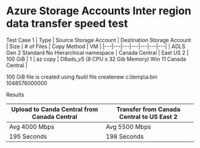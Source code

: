 # Azure Storage Accounts Inter region data transfer speed test

Test Case 1
| Type | Source Storage Account  | Destination Storage Account | Size | # of Files | Copy Method | VM |
|---|---|---|---|---|---|---|
| ADLS Gen 2 Standard No Hierarchical namespace | Canada Central | East US 2 | 100 GiB | 1 | az copy | D8ads_v5 (8 CPU x 32 Gib Memory) Win 11 Canada Central |

100 GiB file is created using fsutil file createnew c:\temp\a.bin 1048576000000

Results

| Upload to Canda Central from Canada Central | Transfer from Canada Central to US East 2 |
|---|---|
| Avg 4000 Mbps  | Avg 5500 Mbps  |
| 195 Seconds | 198 Seconds |

